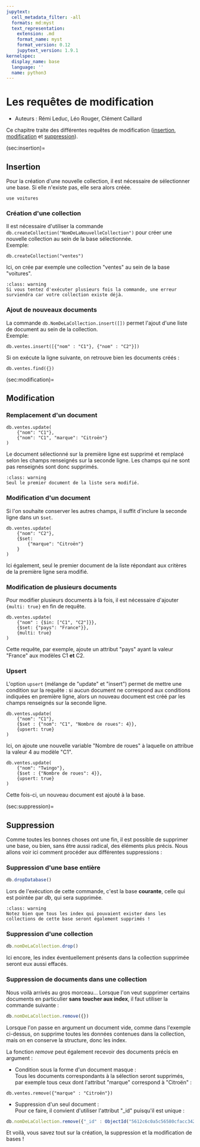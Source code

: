 ```yaml
---
jupytext:
  cell_metadata_filter: -all
  formats: md:myst
  text_representation:
    extension: .md
    format_name: myst
    format_version: 0.12
    jupytext_version: 1.9.1
kernelspec:
  display_name: base
  language: ''
  name: python3
---
```


# Les requêtes de modification

* Auteurs : Rémi Leduc, Léo Rouger, Clément Caillard

Ce chapitre traite des différentes requêtes de modification ([insertion](sec:insertion), [modification](sec:modification) et [suppression](sec:suppression)).

(sec:insertion)=
## Insertion

Pour la création d'une nouvelle collection, il est nécessaire de sélectionner une base. Si elle n'existe pas, elle sera alors créée.

```{code-cell}
use voitures
```

### Création d'une collection 

Il est nécessaire d'utiliser la commande `db.createCollection("NomDeLaNouvelleCollection")` pour créer une nouvelle collection au sein de la base sélectionnée.  
Exemple:
  
```{code-cell}
db.createCollection("ventes")
```

Ici, on crée par exemple une collection "ventes" au sein de la base "voitures".

```{admonition} Attention
:class: warning
Si vous tentez d'exécuter plusieurs fois la commande, une erreur surviendra car votre collection existe déjà.
```

### Ajout de nouveaux documents 

La commande `db.NomDeLaCollection.insert([])` permet l'ajout d'une liste de document au sein de la collection.  
Exemple: 

```{code-cell}js
db.ventes.insert([{"nom" : "C1"}, {"nom" : "C2"}])
```

Si on exécute la ligne suivante, on retrouve bien les documents créés :

```{code-cell}
db.ventes.find({})
```

(sec:modification)=
## Modification
### Remplacement d'un document
```{code-cell}
db.ventes.update(
	{"nom": "C1"},
	{"nom": "C1", "marque": "Citroën"}
)
```
Le document sélectionné sur la première ligne est supprimé et remplacé selon les champs renseignés sur la seconde ligne. Les champs qui ne sont pas renseignés sont donc supprimés.

```{admonition} Attention
:class: warning
Seul le premier document de la liste sera modifié.
```

### Modification d'un document
Si l'on souhaite conserver les autres champs, il suffit d'inclure la seconde ligne dans un `$set`.
```{code-cell}
db.ventes.update(
	{"nom": "C2"},
	{$set:
		{"marque": "Citroën"}
	}
)
```
Ici également, seul le premier document de la liste répondant aux critères de la première ligne sera modifié.

### Modification de plusieurs documents
Pour modifier plusieurs documents à la fois, il est nécessaire d'ajouter `{multi: true}` en fin de requête.
```{code-cell}
db.ventes.update(
	{"nom" : {$in: ["C1", "C2"]}},
	{$set: {"pays": "France"}},
	{multi: true}
)
```
Cette requête, par exemple, ajoute un attribut "pays" ayant la valeur "France" aux modèles C1 **et** C2.

### Upsert
L'option `upsert` (mélange de "update" et "insert") permet de mettre une condition sur la requête : si aucun document ne correspond aux conditions indiquées en première ligne, alors un nouveau document est créé par les champs renseignés sur la seconde ligne.
```{code-cell}
db.ventes.update(
	{"nom": "C1"},
	{$set : {"nom": "C1", "Nombre de roues": 4}},
	{upsert: true}
)
```
Ici, on ajoute une nouvelle variable "Nombre de roues" à laquelle on attribue la valeur 4 au modèle "C1".

```{code-cell}
db.ventes.update(
	{"nom": "Twingo"},
	{$set : {"Nombre de roues": 4}},
	{upsert: true}
)
```
Cette fois-ci, un nouveau document est ajouté à la base.

(sec:suppression)=
## Suppression

Comme toutes les bonnes choses ont une fin, il est possible de supprimer une base, ou bien, sans être aussi radical, des éléments plus précis.
Nous allons voir ici comment procéder aux différentes suppressions :

### Suppression d'une base entière
```js
db.dropDatabase()
```
Lors de l'exécution de cette commande, c'est la base **courante**, celle qui est pointée par _db_, qui sera supprimée.
```{admonition} Important !
:class: warning
Notez bien que tous les index qui pouvaient exister dans les collections de cette base seront également supprimés !
```

### Suppression d'une collection
```js
db.nomDeLaCollection.drop()
```
Ici encore, les index éventuellement présents dans la collection supprimée seront eux aussi effacés.

### Suppression de documents dans une collection
Nous voilà arrivés au gros morceau...
Lorsque l'on veut supprimer certains documents en particulier **sans toucher aux index**, il faut utiliser la commande suivante :
```js
db.nomDeLaCollection.remove({})
```
Lorsque l'on passe en argument un document vide, comme dans l'exemple ci-dessus, on supprime toutes les données contenues dans la collection, mais on en conserve la structure, donc les index.

La fonction _remove_ peut également recevoir des documents précis en argument :
* Condition sous la forme d'un document masque :  
   Tous les documents correspondants à la sélection seront supprimés, par exemple tous ceux dont l'attribut "marque" correspond à "Citroën" :
```{code-cell}
db.ventes.remove({"marque" : "Citroën"})
```
* Suppression d'un seul document :  
   Pour ce faire, il convient d'utiliser l'attribut "_id" puisqu'il est unique :
```js
db.nomDeLaCollection.remove({"_id" : ObjectId("5612c6c0a5c56580cfacc342")})
``` 

Et voilà, vous savez tout sur la création, la suppression et la modification de bases !
